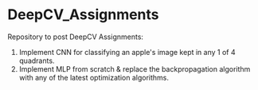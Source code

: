 # DeepCV_Assignments
Repository to post DeepCV Assignments:

1) Implement CNN for classifying an apple's image kept in any 1 of 4 quadrants.
2) Implement MLP from scratch & replace the backpropagation algorithm with any of the latest optimization algorithms. 
